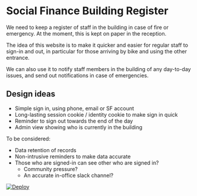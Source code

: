 # Social Finance Building Register

We need to keep a register of staff in the building in case of fire or emergency. 
At the moment, this is kept on paper in the reception. 

The idea of this website is to make it quicker and easier for regular staff to 
sign-in and out, in particular for those arriving by bike and using the other
entrance.

We can also use it to notify staff members in the building of any day-to-day 
issues, and send out notifications in case of emergencies.

## Design ideas

* Simple sign in, using phone, email or SF account
* Long-lasting session cookie / identity cookie to make sign in quick
* Reminder to sign out towards the end of the day
* Admin view showing who is currently in the building

To be considered:

* Data retention of records
* Non-intrusive reminders to make data accurate
* Those who are signed-in can see other who are signed in? 
  * Community pressure? 
  * An accurate in-office slack channel?

[![Deploy](https://www.herokucdn.com/deploy/button.svg)](https://heroku.com/deploy)
